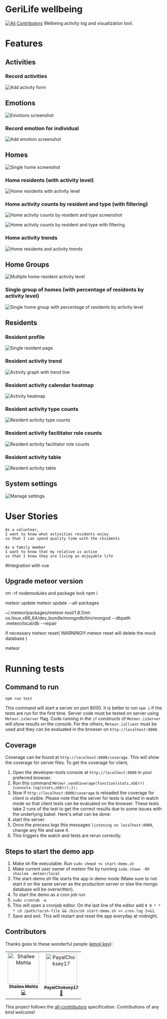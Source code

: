 # GeriLife wellbeing
[![All Contributors](https://img.shields.io/badge/all_contributors-2-orange.svg?style=flat-square)](#contributors)
Welbeing activity log and visualization tool.

# Features
## Activities
### Record activities
![Add activity form](https://rawgit.com/GeriLife/wellbeing/develop/docs/screenshots/AddActivity.png)

## Emotions
![Emotions screenshot](https://rawgit.com/GeriLife/wellbeing/develop/docs/screenshots/Emotions.png)

### Record emotion for individual
![Add emotion screenshot](https://rawgit.com/GeriLife/wellbeing/develop/docs/screenshots/Emotions-addEmotion.png)

## Homes
![Single home screenshot](https://rawgit.com/GeriLife/wellbeing/develop/docs/screenshots/Home-withMockData.png)

### Home residents (with activity level)
![Home residents with activity level](https://rawgit.com/GeriLife/wellbeing/develop/docs/screenshots/Home-withMockData-residentsList.png)

### Home activity counts by resident and type (with filtering)
![Home activity counts by resident and type screenshot](https://rawgit.com/GeriLife/wellbeing/develop/docs/screenshots/Home-withMockData-activityCountsByResidentAndType.png)

![Home activity counts by resident and type with filtering](https://rawgit.com/GeriLife/wellbeing/develop/docs/screenshots/Home-withMockData-activityCountsByResidentAndType-filtered.png)

### Home activity trends
![Home residents and activity trends](https://rawgit.com/GeriLife/wellbeing/develop/docs/screenshots/Home-withMockData-activityLevelTrends.png)

## Home Groups
![Multiple home resident activity level](https://rawgit.com/GeriLife/wellbeing/develop/docs/screenshots/Homes-withMockData.png)

### Single group of homes (with percentage of residents by activity level)
![Single home group with percentage of residents by activity level](https://rawgit.com/GeriLife/wellbeing/develop/docs/screenshots/Homes-withMockData-singleGroup.png)

## Residents
### Resident profile
![Single resident page](https://raw.githubusercontent.com/GeriLife/wellbeing/develop/docs/screenshots/Resident-withMockData.png)

### Resident activity trend
![Activity graph with trend line](https://raw.githubusercontent.com/GeriLife/wellbeing/develop/docs/screenshots/Resident-withMockData-activityTrend.png)

### Resident activity calendar heatmap
![Activity heatmap](https://raw.githubusercontent.com/GeriLife/wellbeing/develop/docs/screenshots/Resident-withMockData-activityCalendarHeatmap.png)

### Resident activity type counts
![Resident activity type counts](https://rawgit.com/GeriLife/wellbeing/develop/docs/screenshots/Resident-withMockData-activityTypeCounts.png)

### Resident activity facilitator role counts
![Resident activity facilitator role counts](https://raw.githubusercontent.com/GeriLife/wellbeing/develop/docs/screenshots/Resident-withMockData-activityFacilitatorRoleCounts.png)

### Resident activity table
![Resident activity table](https://cdn.rawgit.com/GeriLife/wellbeing/master/docs/screenshots/activity-table.png)


## System settings
![Manage settings](https://cdn.rawgit.com/GeriLife/wellbeing/master/docs/screenshots/settings.png)

# User Stories
```
As a volunteer,
I want to know what activities residents enjoy
so that I can spend quality time with the residents
```

```
As a family member
I want to know that my relative is active
so that I know they are living an enjoyable life
```


#Integration with vue

## Upgrade meteor version
rm -rf nodemodules and package lock
npm i

meteor update
meteor update --all-packages

 ~/.meteor/packages/meteor-tool/1.8.1/mt-os.linux.x86_64/dev_bundle/mongodb/bin/mongod  --dbpath .meteor/local/db --repair

if necessary meteor reset(
WARNING!!! 
meteor reset will delete the mock database
)

 meteor

# Running tests
## Command to run
`npm run test`

This command will start a server on port 8000. It is better to run `npm i` if the tests are run for the first time.
Server code must be tested on server using `Meteor.isServer` flag. Code running in the `if` constructs of `Meteor.isServer` will show results on the console. For the others, `Meteor.isClient` must be used and they can be evaluated in the browser on `http://localhost:8000`.

## Coverage 
Coverage can be found at `http://localhost:8000/coverage`. This will show the coverage for server files. To get the coverage for client,
1. Open the developer-tools console at `http://localhost:8000` in your preferred browser.
2. Run this command `Meteor.sendCoverage(function(stats,nbErr) {console.log(stats,nbErr);});`
3. Now if `http://localhost:8000/coverage` is reloaded the coverage for client is visible. 
Please note that the server for tests is started in watch mode so that client tests can be evaluated on the browser. These tests take 2 runs of the test to get the correct results due to some issues with the underlying babel. Here's what can be done:
1. start the server.
2. Once the process logs this messages `listening on localhost:8000`, change any file and save it.
3. This triggers the watch and tests are rerun correctly.

## Steps to start the demo app
1. Make sh file executable. Run `sudo chmod +x start-demo.sh`
2. Make current user owner of meteor file by running `sudo chown -Rh shailee .meteor/local`
3. The start-demo.sh file starts the app in demo mode (Make sure to not start it on the same server as the production server or else the mongo database will be overwritten).
4. To start the demo as a cron job run 
  1. `sudo crontab -e`
  2. This will open a cronjob editor. On the last line of the editor add `0 0 * * * cd /path/to/sh-file && /bin/sh start-demo.sh >> cron.log 2>&1`.
  3. Save and exit. This will restart and reset the app everyday at midnight.

## Contributors

Thanks goes to these wonderful people ([emoji key](https://allcontributors.org/docs/en/emoji-key)):

<!-- ALL-CONTRIBUTORS-LIST:START - Do not remove or modify this section -->
<!-- prettier-ignore -->
<table><tr><td align="center"><a href="https://github.com/shailee-m"><img src="https://avatars0.githubusercontent.com/u/10625985?v=4" width="100px;" alt="Shailee Mehta"/><br /><sub><b>Shailee Mehta</b></sub></a><br /><a href="https://github.com/GeriLife/wellbeing/commits?author=shailee-m" title="Code">💻</a></td><td align="center"><a href="https://github.com/PayalChoksey17"><img src="https://avatars0.githubusercontent.com/u/41734649?v=4" width="100px;" alt="PayalChoksey17"/><br /><sub><b>PayalChoksey17</b></sub></a><br /><a href="https://github.com/GeriLife/wellbeing/issues?q=author%3APayalChoksey17" title="Bug reports">🐛</a></td></tr></table>

<!-- ALL-CONTRIBUTORS-LIST:END -->

This project follows the [all-contributors](https://github.com/all-contributors/all-contributors) specification. Contributions of any kind welcome!